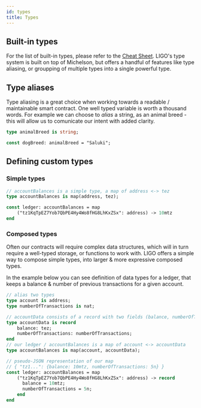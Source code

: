 ```yaml
---
id: types
title: Types
---
```


## Built-in types

For the list of built-in types, please refer to the [Cheat Sheet](language-basics/cheat-sheet.md). LIGO's type system is built on top of Michelson, but offers a handful of features like type aliasing, or groupping of multiple types into a single powerful type.

## Type aliases

Type aliasing is a great choice when working towards a readable / maintainable smart contract. One well typed variable is worth a thousand words. For example we can choose to *alias* a string, as an animal breed - this will allow us to comunicate our intent with added clarity.

<!--DOCUSAURUS_CODE_TABS-->
<!--Pascaligo-->
```Pascal
type animalBreed is string;

const dogBreed: animalBreed = "Saluki"; 
```

<!--END_DOCUSAURUS_CODE_TABS-->

## Defining custom types

### Simple types
<!--DOCUSAURUS_CODE_TABS-->
<!--Pascaligo-->
```Pascal
// accountBalances is a simple type, a map of address <-> tez
type accountBalances is map(address, tez);

const ledger: accountBalances = map
    ("tz1KqTpEZ7Yob7QbPE4Hy4Wo8fHG8LhKxZSx": address) -> 10mtz
end
```

<!--END_DOCUSAURUS_CODE_TABS-->


### Composed types

Often our contracts will require complex data structures, which will in turn require a well-typed storage, or functions to work with. LIGO offers a simple way to compose simple types, into larger & more expressive composed types.

In the example below you can see definition of data types for a ledger, that keeps a balance & number of previous transactions for a given account.

<!--DOCUSAURUS_CODE_TABS-->
<!--Pascaligo-->
```Pascal
// alias two types
type account is address;
type numberOfTransactions is nat;

// accountData consists of a record with two fields (balance, numberOfTransactions)
type accountData is record
    balance: tez;
    numberOfTransactions: numberOfTransactions;
end
// our ledger / accountBalances is a map of account <-> accountData
type accountBalances is map(account, accountData);

// pseudo-JSON representation of our map 
// { "tz1...": {balance: 10mtz, numberOfTransactions: 5n} }
const ledger: accountBalances = map
    ("tz1KqTpEZ7Yob7QbPE4Hy4Wo8fHG8LhKxZSx": address) -> record
      balance = 10mtz;
      numberOfTransactions = 5n;
    end
end
```

<!--END_DOCUSAURUS_CODE_TABS-->